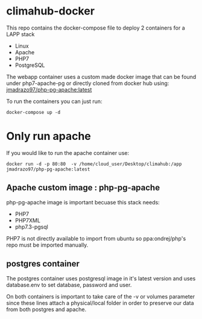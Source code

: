 # climahub-docker
This repo contains the docker-compose file to deploy 2 containers for a LAPP stack 
- Linux
- Apache
- PHP7
- PostgreSQL

The webapp container uses a custom made docker image that can be found under php7-apache-pg or directly cloned from docker hub using:  [jmadrazo97/php-pg-apache:latest](https://hub.docker.com/repository/docker/jmadrazo97/php-pg-apache)

To run the containers you can just run: 
```
docker-compose up -d 
```
# Only run apache
If you would like to run the apache container use:
```
docker run -d -p 80:80  -v /home/cloud_user/Desktop/climahub:/app jmadrazo97/php-pg-apache:latest
```
## Apache custom image : php-pg-apache
php-pg-apache image is important becuase this stack needs:
- PHP7
- PHP7XML
- php7.3-pgsql

PHP7 is not directly available to import from ubuntu so ppa:ondrej/php's repo must be imported manually. 

## postgres container
The postgres container uses postgresql image in it's latest version and uses database.env to set database, password and user. 

On both containers is important to take care of the -v or volumes parameter since these lines attach a physical/local folder in order to preserve our data from both postgres and apache.